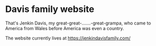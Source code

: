 # Davis family website

That's Jenkin Davis, my great-great-.......-great-grampa, who came to America from Wales before America was even a country.

The website currently lives at https://jenkindavisfamily.com/
